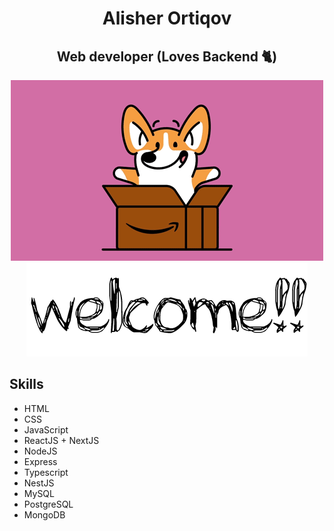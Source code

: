 <h1 align="center">Alisher Ortiqov</h1>
<h2 align="center">Web developer (Loves Backend 🐈)</h2>

<div align="center"><img src="./dog welcome.gif" /></div>
<div align="center"><img src="./welcome-gif-png-15.gif" alt="WELCOME" /></div>

## Skills

- HTML
- CSS
- JavaScript
- ReactJS + NextJS
- NodeJS
- Express
- Typescript
- NestJS
- MySQL
- PostgreSQL
- MongoDB
